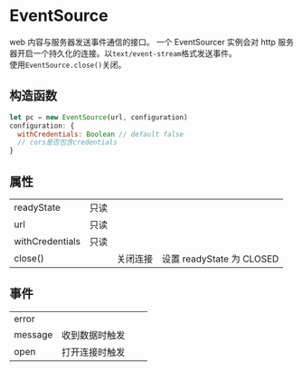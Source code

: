 # EventSource

web 内容与服务器发送事件通信的接口。
一个 EventSourcer 实例会对 http 服务器开启一个持久化的连接。以`text/event-stream`格式发送事件。  
使用`EventSource.close()`关闭。

## 构造函数

```js
let pc = new EventSource(url, configuration)
configuration: {
  withCredentials: Boolean // default false
  // cors是否包含credentials
}
```

## 属性

|                 |      |          |                           |
| --------------- | ---- | -------- | ------------------------- |
| readyState      | 只读 |          |                           |
| url             | 只读 |          |                           |
| withCredentials | 只读 |          |                           |
| close()         |      | 关闭连接 | 设置 readyState 为 CLOSED |

## 事件

|         |                |     |     |
| ------- | -------------- | --- | --- |
| error   |                |     |     |
| message | 收到数据时触发 |     |     |
| open    | 打开连接时触发 |     |     |
